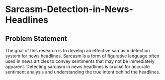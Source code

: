 # Sarcasm-Detection-in-News-Headlines

## Problem Statement
The goal of this research is to develop an effective sarcasm detection system for news headlines. Sarcasm is a form of figurative language often used in news articles to convey sentiments that may not be immediately apparent. Detecting sarcasm in news headlines is crucial for accurate sentiment analysis and understanding the true intent behind the headlines.
